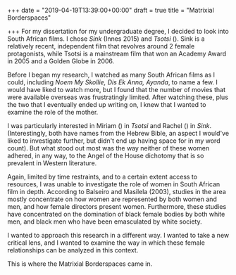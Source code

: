 +++
date = "2019-04-19T13:39:00+00:00"
draft = true
title = "Matrixial Borderspaces"

+++
For my dissertation for my undergraduate degree, I decided to look into South African films. I chose _Sink_ (Innes 2015) and _Tsotsi_ (). Sink is a relatively recent, independent film that revolves around 2 female protagonists, while Tsotsi is a mainstream film that won an Academy Award in 2005 and a Golden Globe in 2006.

Before I began my research, I watched as many South African films as I could, including _Noem My Skollie, Dis Ek Anna, Ayanda_, to name a few. I would have liked to watch more, but I found that the number of movies that were available overseas was frustratingly limited. After watching these, plus the two that I eventually ended up writing on, I knew that I wanted to examine the role of the mother.

I was particularly interested in Miriam () in _Tsotsi_ and Rachel () in _Sink_. (Interestingly, both have names from the Hebrew Bible, an aspect I would've liked to investigate further, but didn't end up having space for in my word count). But what stood out most was the way neither of these women adhered, in any way, to the Angel of the House dichotomy that is so prevalent in Western literature.

Again, limited by time restraints, and to a certain extent access to resources, I was unable to investigate the role of women in South African film in depth. According to Balseiro and Masilela (2003), studies in the area mostly concentrate on how women are represented by both women and men, and how female directors present women. Furthermore, these studies have concentrated on the domination of black female bodies by both white men, and black men who have been emasculated by white society.

I wanted to approach this research in a different way. I wanted to take a new critical lens, and I wanted to examine the way in which these female relationships can be analyzed in this context. 

This is where the Matrixial Borderspaces came in. 